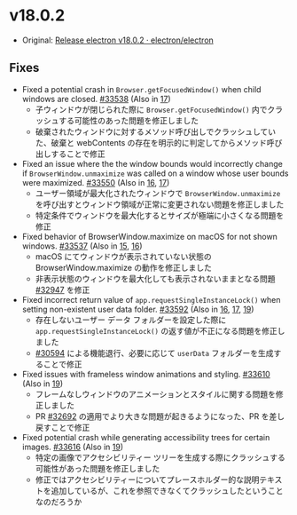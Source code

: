 # v18.0.2

- Original: [Release electron v18.0.2 · electron/electron](https://github.com/electron/electron/releases/tag/v18.0.2)

## Fixes

- Fixed a potential crash in `Browser.getFocusedWindow()` when child windows are closed. [#33538](https://github.com/electron/electron/pull/33538) (Also in [17](https://github.com/electron/electron/pull/33539))
  - 子ウィンドウが閉じられた際に `Browser.getFocusedWindow()` 内でクラッシュする可能性のあった問題を修正しました
  - 破棄されたウィンドウに対するメソッド呼び出しでクラッシュしていた、破棄と webContents の存在を明示的に判定してからメソッド呼び出しすることで修正
- Fixed an issue where the the window bounds would incorrectly change if `BrowserWindow.unmaximize` was called on a window whose user bounds were maximized. [#33550](https://github.com/electron/electron/pull/33550) (Also in [16](https://github.com/electron/electron/pull/33552), [17](https://github.com/electron/electron/pull/33551))
  - ユーザー領域が最大化されたウィンドウで `BrowserWindow.unmaximize` を呼び出すとウィンドウ領域が正常に変更されない問題を修正しました
  - 特定条件でウィンドウを最大化するとサイズが極端に小さくなる問題を修正
- Fixed behavior of BrowserWindow.maximize on macOS for not shown windows. [#33537](https://github.com/electron/electron/pull/33537) (Also in [15](https://github.com/electron/electron/pull/33523), [16](https://github.com/electron/electron/pull/33535))
  - macOS にてウィンドウが表示されていない状態の BrowserWindow.maximize の動作を修正しました
  - 非表示状態のウィンドウを最大化しても表示されないままとなる問題 [#32947](https://github.com/electron/electron/issues/32947) を修正
- Fixed incorrect return value of `app.requestSingleInstanceLock()` when setting non-existent user data folder. [#33592](https://github.com/electron/electron/pull/33592) (Also in [16](https://github.com/electron/electron/pull/33590), [17](https://github.com/electron/electron/pull/33591), [19](https://github.com/electron/electron/pull/33593))
  - 存在しないユーザー データ フォルダーを設定した際に `app.requestSingleInstanceLock()` の返す値が不正になる問題を修正しました
  - [#30594](https://github.com/electron/electron/pull/30594) による機能退行、必要に応じて `userData` フォルダーを生成することで修正
- Fixed issues with frameless window animations and styling. [#33610](https://github.com/electron/electron/pull/33610) (Also in [19](https://github.com/electron/electron/pull/33609))
  - フレームなしウィンドウのアニメーションとスタイルに関する問題を修正しました
  - PR [#32692](https://github.com/electron/electron/pull/32692) の適用でより大きな問題が起きるようになった、PR を差し戻すことで修正
- Fixed potential crash while generating accessibility trees for certain images. [#33616](https://github.com/electron/electron/pull/33616) (Also in [19](https://github.com/electron/electron/pull/33617))
  - 特定の画像でアクセシビリティー ツリーを生成する際にクラッシュする可能性があった問題を修正しました
  - 修正ではアクセシビリティーについてプレースホルダー的な説明テキストを追加しているが、これを参照できなくてクラッシュしたということなのだろうか
